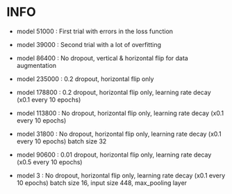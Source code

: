 # INFO

- model 51000 : First trial with errors in the loss function
- model 39000 : Second trial with a lot of overfitting
- model 86400 : No dropout, vertical & horizontal flip for data augmentation
- model 235000 : 0.2 dropout, horizontal flip only
- model 178800 : 0.2 dropout, horizontal flip only, learning rate decay (x0.1 every 10 epochs)
- model 113800 : No dropout, horizontal flip only, learning rate decay (x0.1 every 10 epochs)
- model 31800 : No dropout, horizontal flip only, learning rate decay (x0.1 every 10 epochs) batch size 32
- model 90600 : 0.01 dropout, horizontal flip only, learning rate decay (x0.5 every 10 epochs)

- model 3 : No dropout, horizontal flip only, learning rate decay (x0.1 every 10 epochs) batch size 16, input size 448, max_pooling layer